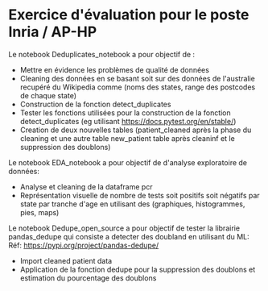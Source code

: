 # Exercice d'évaluation pour le poste Inria / AP-HP

Le notebook Deduplicates_notebook a pour objectif de : 
* Mettre en évidence les problèmes de qualité de données 
* Cleaning des données en se basant soit sur des données de l'australie recupéré du Wikipedia 
comme (noms des states, range des postcodes de chaque state)
* Construction de la fonction detect_duplicates 
* Tester les fonctions utilisées pour la construction de la fonction detect_duplicates (eg utilisant https://docs.pytest.org/en/stable/)
* Creation de deux nouvelles tables (patient_cleaned après la phase du cleaning et une autre table new_patient table après cleaninf et 
le suppression des doublons)

Le notebook EDA_notebook a pour objectif de d'analyse exploratoire de données: 
* Analyse et cleaning de la dataframe pcr 
* Représentation visuelle de nombre de tests soit positifs soit négatifs par state par tranche d'age en utilisant des 
(graphiques, histogrammes, pies, maps)

Le notebook Dedupe_open_source a pour objectif de tester la librairie pandas_dedupe qui consiste a detecter des doubland en utilisant du ML:
Réf: https://pypi.org/project/pandas-dedupe/
 
* Import cleaned patient data 
* Application de la fonction dedupe pour la suppression des doublons et estimation du pourcentage des doublons
